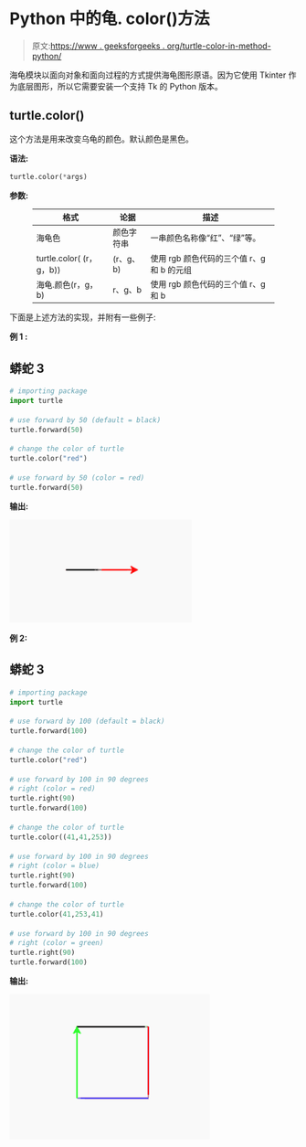 # Python 中的龟. color()方法

> 原文:[https://www . geeksforgeeks . org/turtle-color-in-method-python/](https://www.geeksforgeeks.org/turtle-color-method-in-python/)

海龟模块以面向对象和面向过程的方式提供海龟图形原语。因为它使用 Tkinter 作为底层图形，所以它需要安装一个支持 Tk 的 Python 版本。

## turtle.color()

这个方法是用来改变乌龟的颜色。默认颜色是黑色。

**语法:**

```py
turtle.color(*args)
```

**参数:**

<figure class="table">

| **格式** | **论据** | **描述** |
| --- | --- | --- |
| 海龟色 | 颜色字符串 | 一串颜色名称像“红”、“绿”等。 |
| turtle.color( (r，g，b)) | (r、g、b) | 使用 rgb 颜色代码的三个值 r、g 和 b 的元组 |
| 海龟.颜色(r，g，b) | r、g、b | 使用 rgb 颜色代码的三个值 r、g 和 b |

</figure>

下面是上述方法的实现，并附有一些例子:

**例 1 :**

## 蟒蛇 3

```py
# importing package
import turtle

# use forward by 50 (default = black)
turtle.forward(50)

# change the color of turtle
turtle.color("red")

# use forward by 50 (color = red)
turtle.forward(50)
```

**输出:**

![](img/cf0a63bc21fda013f0db84bfafafa20c.png)

**例 2:**

## 蟒蛇 3

```py
# importing package
import turtle

# use forward by 100 (default = black)
turtle.forward(100)

# change the color of turtle
turtle.color("red")

# use forward by 100 in 90 degrees
# right (color = red)
turtle.right(90)
turtle.forward(100)

# change the color of turtle
turtle.color((41,41,253))

# use forward by 100 in 90 degrees
# right (color = blue)
turtle.right(90)
turtle.forward(100)

# change the color of turtle
turtle.color(41,253,41)

# use forward by 100 in 90 degrees
# right (color = green)
turtle.right(90)
turtle.forward(100)
```

**输出:**

![](img/b81740d31455e95429b64ff96e9d3545.png)